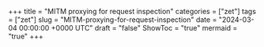 +++
title = "MITM proxying for request inspection"
categories = ["zet"]
tags = ["zet"]
slug = "MITM-proxying-for-request-inspection"
date = "2024-03-04 00:00:00 +0000 UTC"
draft = "false"
ShowToc = "true"
mermaid = "true"
+++

